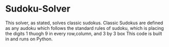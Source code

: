# Sudoku-Solver
This solver, as stated, solves classic sudokus. 
Classic Sudokus are defined as any audoku which follows the standard rules of sudoku, which is placing the digits 1 thuogh 9 in every row,column, and 3 by 3 box
This code is built in and runs on Python.
